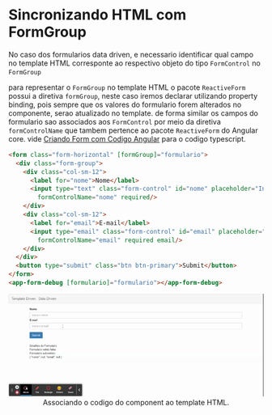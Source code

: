# Sincronizando HTML com FormGroup

No caso dos formularios data driven, e necessario identificar qual campo no template HTML corresponte ao respectivo objeto do tipo `FormControl` no `FormGroup`

para representar o `FormGroup` no template HTML o pacote `ReactiveForm` possui a diretiva `formGroup`, neste caso iremos declarar utilizando property binding, pois sempre que os valores do formulario forem alterados no componente, serao atualizado no template. de forma similar os campos do formulario sao associados aos `FormControl` por meio da diretiva `formControlName` que tambem pertence ao pacote `ReactiveForm` do Angular core. vide [Criando Form com Codigo Angular](03-criando-form-com-codigo-angular.md) para o codigo typescript.

```HTML
<form class="form-horizontal" [formGroup]="formulario">
  <div class="form-group">
    <div class="col-sm-12">
      <label for="nome">Nome</label>
      <input type="text" class="form-control" id="nome" placeholder="Insira o nome"
        formControlName="nome" required/>
    </div>
    <div class="col-sm-12">
      <label for="email">E-mail</label>
      <input type="email" class="form-control" id="email" placeholder="Insira o e-mail"
        formControlName="email" required email/>
    </div>
  </div>
  <button type="submit" class="btn btn-primary">Submit</button>
</form>
<app-form-debug [formulario]="formulario"></app-form-debug>
```


<p align="center"> 
  <img src="img/associando-html-ao-codigo-typescript.gif"><br>
    Associando o codigo do component ao template HTML.
</p>


